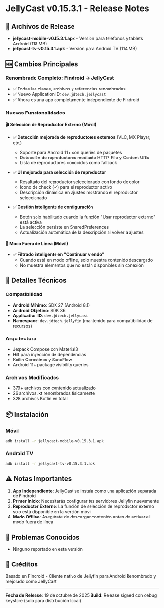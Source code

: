 # JellyCast v0.15.3.1 - Release Notes

## 📱 Archivos de Release

- **jellycast-mobile-v0.15.3.1.apk** - Versión para teléfonos y tablets Android (118 MB)
- **jellycast-tv-v0.15.3.1.apk** - Versión para Android TV (114 MB)

## 🆕 Cambios Principales

### Renombrado Completo: Findroid → JellyCast
- ✅ Todas las clases, archivos y referencias renombradas
- ✅ Nuevo Application ID: `dev.jdtech.jellycast`
- ✅ Ahora es una app completamente independiente de Findroid

### Nuevas Funcionalidades

#### 🎬 Selección de Reproductor Externo (Móvil)
- ✅ **Detección mejorada de reproductores externos** (VLC, MX Player, etc.)
  - Soporte para Android 11+ con queries de paquetes
  - Detección de reproductores mediante HTTP, File y Content URIs
  - Lista de reproductores conocidos como fallback
  
- ✅ **UI mejorada para selección de reproductor**
  - Resaltado del reproductor seleccionado con fondo de color
  - Icono de check (✓) para el reproductor activo
  - Descripción dinámica en ajustes mostrando el reproductor seleccionado
  
- ✅ **Gestión inteligente de configuración**
  - Botón solo habilitado cuando la función "Usar reproductor externo" está activa
  - La selección persiste en SharedPreferences
  - Actualización automática de la descripción al volver a ajustes

#### 📡 Modo Fuera de Línea (Móvil)
- ✅ **Filtrado inteligente en "Continuar viendo"**
  - Cuando está en modo offline, solo muestra contenido descargado
  - No muestra elementos que no están disponibles sin conexión

## 🔧 Detalles Técnicos

### Compatibilidad
- **Android Mínimo**: SDK 27 (Android 8.1)
- **Android Objetivo**: SDK 36
- **Application ID**: `dev.jdtech.jellycast`
- **Namespace**: `dev.jdtech.jellyfin` (mantenido para compatibilidad de recursos)

### Arquitectura
- Jetpack Compose con Material3
- Hilt para inyección de dependencias
- Kotlin Coroutines y StateFlow
- Android 11+ package visibility queries

### Archivos Modificados
- 379+ archivos con contenido actualizado
- 26 archivos .kt renombrados físicamente
- 328 archivos Kotlin en total

## 📦 Instalación

### Móvil
```bash
adb install -r jellycast-mobile-v0.15.3.1.apk
```

### Android TV
```bash
adb install -r jellycast-tv-v0.15.3.1.apk
```

## ⚠️ Notas Importantes

1. **App Independiente**: JellyCast se instala como una aplicación separada de Findroid
2. **Primer Inicio**: Necesitarás configurar tus servidores Jellyfin nuevamente
3. **Reproductor Externo**: La función de selección de reproductor externo solo está disponible en la versión móvil
4. **Modo Offline**: Asegúrate de descargar contenido antes de activar el modo fuera de línea

## 🐛 Problemas Conocidos

- Ninguno reportado en esta versión

## 🙏 Créditos

Basado en Findroid - Cliente nativo de Jellyfin para Android
Renombrado y mejorado como JellyCast

---

**Fecha de Release**: 19 de octubre de 2025
**Build**: Release signed con debug keystore (solo para distribución local)
